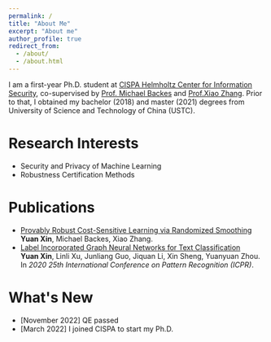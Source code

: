 ```yaml
---
permalink: /
title: "About Me"
excerpt: "About me"
author_profile: true
redirect_from: 
  - /about/
  - /about.html
---
```

I am a first-year Ph.D. student at [CISPA Helmholtz Center for Information Security](https://cispa.de/en), co-supervised by [Prof. Michael Backes](https://cispa.de/en/about/director-page) and [Prof.Xiao Zhang](https://xiao-zhang.net/). Prior to that, I obtained my bachelor (2018) and master (2021) degrees from University of Science and Technology of China (USTC). 

Research Interests
======
- Security and Privacy of Machine Learning
- Robustness Certification Methods

Publications
======
- [Provably Robust Cost-Sensitive Learning via Randomized Smoothing
](https://arxiv.org/abs/2310.08732)\
<b>Yuan Xin</b>,  Michael Backes, Xiao Zhang.
- [Label Incorporated Graph Neural Networks for Text Classification](https://ieeexplore.ieee.org/document/9413086)\
<b>Yuan Xin</b>,  Linli Xu, Junliang Guo, Jiquan Li, Xin Sheng, Yuanyuan Zhou.
In *2020 25th International Conference on Pattern Recognition (ICPR)*.

What's New
======
- [November 2022] QE passed
- [March 2022] I joined CISPA to start my Ph.D.
